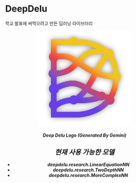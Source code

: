 # DeepDelu
학교 발표에 써먹으려고 만든 딥러닝 라이브러리
<div align="center">
<img src="https://github.com/mangto/DeepDelu/blob/main/img/deepdelu.png?raw=true" width="300px" height="300px" title="Github_Logo"/>
<h5>Deep Delu Logo (Generated By Gemini)<h5>
<div>

## 현재 사용 가능한 모델
- deepdelu.research.LinearEquationNN
- deepdelu.research.TwoDepthNN
- deepdelu.research.MoreComplexNN
